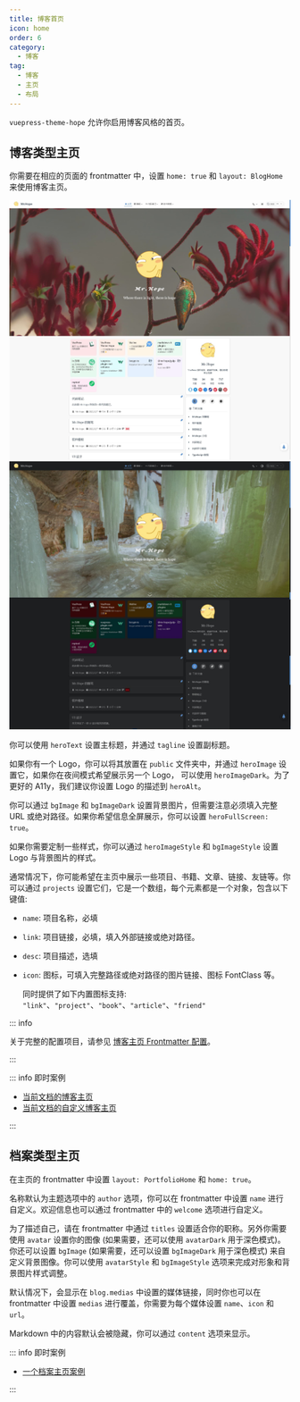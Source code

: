 ```yaml
---
title: 博客首页
icon: home
order: 6
category:
  - 博客
tag:
  - 博客
  - 主页
  - 布局
---
```


`vuepress-theme-hope` 允许你启用博客风格的首页。

<!-- more -->

## 博客类型主页

你需要在相应的页面的 frontmatter 中，设置 `home: true` 和 `layout: BlogHome` 来使用博客主页。

![首页截图](./assets/blog-light.jpg#light)
![首页截图](./assets/blog-dark.jpg#dark)

你可以使用 `heroText` 设置主标题，并通过 `tagline` 设置副标题。

如果你有一个 Logo，你可以将其放置在 `public` 文件夹中，并通过 `heroImage` 设置它，如果你在夜间模式希望展示另一个 Logo， 可以使用 `heroImageDark`。为了更好的 A11y，我们建议你设置 Logo 的描述到 `heroAlt`。

你可以通过 `bgImage` 和 `bgImageDark` 设置背景图片，但需要注意必须填入完整 URL 或绝对路径。如果你希望信息全屏展示，你可以设置 `heroFullScreen: true`。

如果你需要定制一些样式，你可以通过 `heroImageStyle` 和 `bgImageStyle` 设置 Logo 与背景图片的样式。

通常情况下，你可能希望在主页中展示一些项目、书籍、文章、链接、友链等。你可以通过 `projects` 设置它们，它是一个数组，每个元素都是一个对象，包含以下键值:

- `name`: 项目名称，必填
- `link`: 项目链接，必填，填入外部链接或绝对路径。
- `desc`: 项目描述，选填
- `icon`: 图标，可填入完整路径或绝对路径的图片链接、图标 FontClass 等。

  同时提供了如下内置图标支持: `"link"`、`"project"`、`"book"`、`"article"`、`"friend"`

::: info

关于完整的配置项目，请参见 [博客主页 Frontmatter 配置](../../config/frontmatter/blog-home.md)。

:::

::: info 即时案例

- [当前文档的博客主页](../../demo/blog-home.md)
- [当前文档的自定义博客主页](../../demo/custom-blog-home.md)

:::

## 档案类型主页

在主页的 frontmatter 中设置 `layout: PortfolioHome` 和 `home: true`。

名称默认为主题选项中的 `author` 选项，你可以在 frontmatter 中设置 `name` 进行自定义。欢迎信息也可以通过 frontmatter 中的 `welcome` 选项进行自定义。

为了描述自己，请在 frontmatter 中通过 `titles` 设置适合你的职称。另外你需要使用 `avatar` 设置你的图像 (如果需要，还可以使用 `avatarDark` 用于深色模式)。 你还可以设置 `bgImage` (如果需要，还可以设置 `bgImageDark` 用于深色模式) 来自定义背景图像。你可以使用 `avatarStyle` 和 `bgImageStyle` 选项来完成对形象和背景图片样式调整。

默认情况下，会显示在 `blog.medias` 中设置的媒体链接，同时你也可以在 frontmatter 中设置 `medias` 进行覆盖，你需要为每个媒体设置 `name`、`icon` 和 `url`。

Markdown 中的内容默认会被隐藏，你可以通过 `content` 选项来显示。

::: info 即时案例

- [一个档案主页案例](../../demo/portfolio-home.md)

:::
